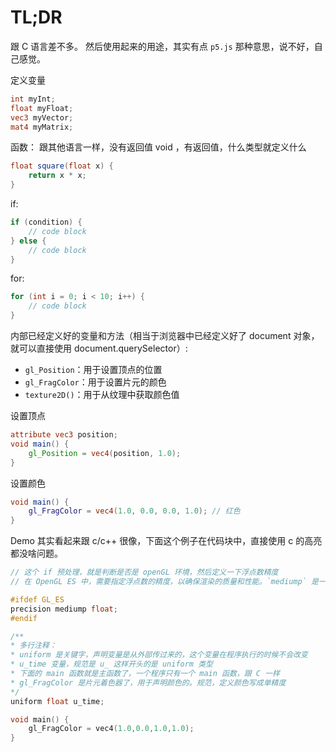 # TL;DR

跟 C 语言差不多。
然后使用起来的用途，其实有点 `p5.js` 那种意思，说不好，自己感觉。

定义变量
```glsl
int myInt;
float myFloat;
vec3 myVector;
mat4 myMatrix;
```

函数：
跟其他语言一样，没有返回值 void ，有返回值，什么类型就定义什么
```glsl
float square(float x) {
    return x * x;
}
```

if:
```glsl
if (condition) {
    // code block
} else {
    // code block
}
```

for:
```glsl
for (int i = 0; i < 10; i++) {
    // code block
}
```

内部已经定义好的变量和方法（相当于浏览器中已经定义好了 document 对象，就可以直接使用 document.querySelector）:
- `gl_Position`：用于设置顶点的位置
- `gl_FragColor`：用于设置片元的颜色
- `texture2D()`：用于从纹理中获取颜色值

设置顶点
```glsl
attribute vec3 position;
void main() {
    gl_Position = vec4(position, 1.0);
}
```

设置颜色
```glsl
void main() {
    gl_FragColor = vec4(1.0, 0.0, 0.0, 1.0); // 红色
}
```

Demo
其实看起来跟 c/c++ 很像，下面这个例子在代码块中，直接使用 c 的高亮都没啥问题。
```c
// 这个 if 预处理，就是判断是否是 openGL 环境，然后定义一下浮点数精度
// 在 OpenGL ES 中，需要指定浮点数的精度，以确保渲染的质量和性能。`mediump` 是一种中等精度，用于平衡渲染质量和性能。

#ifdef GL_ES
precision mediump float;
#endif

/**
* 多行注释：
* uniform 是关键字，声明变量是从外部传过来的，这个变量在程序执行的时候不会改变
* u_time 变量，规范是 u_ 这样开头的是 uniform 类型
* 下面的 main 函数就是主函数了，一个程序只有一个 main 函数，跟 C 一样
* gl_FragColor 是片元着色器了，用于声明颜色的。规范，定义颜色写成单精度
*/
uniform float u_time;

void main() {
	gl_FragColor = vec4(1.0,0.0,1.0,1.0);
}
```